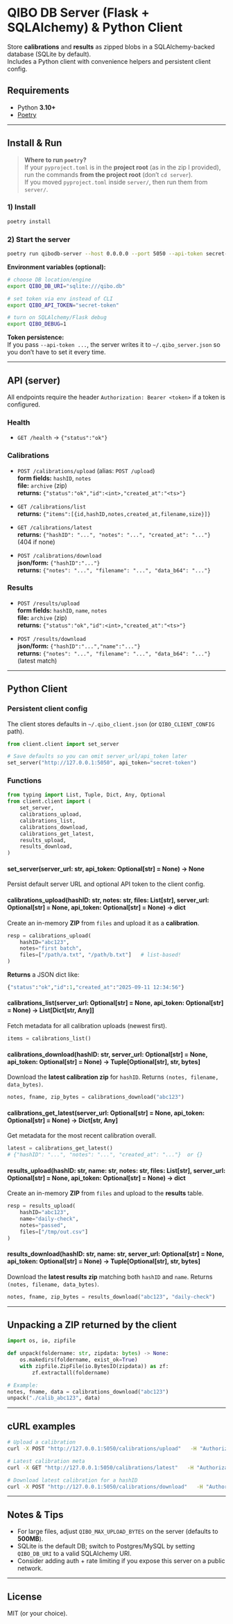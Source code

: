 # QIBO DB Server (Flask + SQLAlchemy) & Python Client

Store **calibrations** and **results** as zipped blobs in a SQLAlchemy-backed database (SQLite by default).  
Includes a Python client with convenience helpers and persistent client config.

## Requirements
- Python **3.10+**
- [Poetry](https://python-poetry.org/docs/#installation)

---

## Install & Run

> **Where to run `poetry`?**  
> If your `pyproject.toml` is in the **project root** (as in the zip I provided), run the commands **from the project root** (don’t `cd server`).  
> If you moved `pyproject.toml` inside `server/`, then run them from `server/`.

### 1) Install
```bash
poetry install
```

### 2) Start the server
```bash
poetry run qibodb-server --host 0.0.0.0 --port 5050 --api-token secret-token
```

**Environment variables (optional):**
```bash
# choose DB location/engine
export QIBO_DB_URI="sqlite:///qibo.db"

# set token via env instead of CLI
export QIBO_API_TOKEN="secret-token"

# turn on SQLAlchemy/Flask debug
export QIBO_DEBUG=1
```

**Token persistence:**  
If you pass `--api-token ...`, the server writes it to `~/.qibo_server.json` so you don’t have to set it every time.

---

## API (server)

All endpoints require the header `Authorization: Bearer <token>` if a token is configured.

### Health
- `GET /health` → `{"status":"ok"}`

### Calibrations
- `POST /calibrations/upload` (alias: `POST /upload`)  
  **form fields:** `hashID`, `notes`  
  **file:** `archive` (zip)  
  **returns:** `{"status":"ok","id":<int>,"created_at":"<ts>"}`

- `GET /calibrations/list`  
  **returns:** `{"items":[{id,hashID,notes,created_at,filename,size}]}`

- `GET /calibrations/latest`  
  **returns:** `{"hashID": "...", "notes": "...", "created_at": "..."}` (404 if none)

- `POST /calibrations/download`  
  **json/form:** `{"hashID":"..."}`  
  **returns:** `{"notes": "...", "filename": "...", "data_b64": "..."}`

### Results
- `POST /results/upload`  
  **form fields:** `hashID`, `name`, `notes`  
  **file:** `archive` (zip)  
  **returns:** `{"status":"ok","id":<int>,"created_at":"<ts>"}`

- `POST /results/download`  
  **json/form:** `{"hashID":"...","name":"..."}`  
  **returns:** `{"notes": "...", "filename": "...", "data_b64": "..."}` (latest match)

---

## Python Client

### Persistent client config
The client stores defaults in `~/.qibo_client.json` (or `QIBO_CLIENT_CONFIG` path).

```python
from client.client import set_server

# Save defaults so you can omit server_url/api_token later
set_server("http://127.0.0.1:5050", api_token="secret-token")
```

### Functions

```python
from typing import List, Tuple, Dict, Any, Optional
from client.client import (
    set_server,
    calibrations_upload,      
    calibrations_list,
    calibrations_download,
    calibrations_get_latest,
    results_upload,
    results_download,
)
```

#### set_server(server_url: str, api_token: Optional[str] = None) -> None
Persist default server URL and optional API token to the client config.

#### calibrations_upload(hashID: str, notes: str, files: List[str], server_url: Optional[str] = None, api_token: Optional[str] = None) -> dict
Create an in-memory **ZIP** from `files` and upload it as a **calibration**.

```python
resp = calibrations_upload(
    hashID="abc123",
    notes="first batch",
    files=["/path/a.txt", "/path/b.txt"]   # list-based!
)
```

**Returns** a JSON dict like:
```python
{"status":"ok","id":1,"created_at":"2025-09-11 12:34:56"}
```

#### calibrations_list(server_url: Optional[str] = None, api_token: Optional[str] = None) -> List[Dict[str, Any]]
Fetch metadata for all calibration uploads (newest first).

```python
items = calibrations_list()
```

#### calibrations_download(hashID: str, server_url: Optional[str] = None, api_token: Optional[str] = None) -> Tuple[Optional[str], str, bytes]
Download the **latest calibration zip** for `hashID`. Returns `(notes, filename, data_bytes)`.

```python
notes, fname, zip_bytes = calibrations_download("abc123")
```

#### calibrations_get_latest(server_url: Optional[str] = None, api_token: Optional[str] = None) -> Dict[str, Any]
Get metadata for the most recent calibration overall.

```python
latest = calibrations_get_latest()
# {"hashID": "...", "notes": "...", "created_at": "..."}  or {}
```

#### results_upload(hashID: str, name: str, notes: str, files: List[str], server_url: Optional[str] = None, api_token: Optional[str] = None) -> dict
Create an in-memory **ZIP** from `files` and upload to the **results** table.

```python
resp = results_upload(
    hashID="abc123",
    name="daily-check",
    notes="passed",
    files=["/tmp/out.csv"]
)
```

#### results_download(hashID: str, name: str, server_url: Optional[str] = None, api_token: Optional[str] = None) -> Tuple[Optional[str], str, bytes]
Download the **latest results zip** matching both `hashID` and `name`. Returns `(notes, filename, data_bytes)`.

```python
notes, fname, zip_bytes = results_download("abc123", "daily-check")
```

---

## Unpacking a ZIP returned by the client

```python
import os, io, zipfile

def unpack(foldername: str, zipdata: bytes) -> None:
    os.makedirs(foldername, exist_ok=True)
    with zipfile.ZipFile(io.BytesIO(zipdata)) as zf:
        zf.extractall(foldername)

# Example:
notes, fname, data = calibrations_download("abc123")
unpack("./calib_abc123", data)
```

---

## cURL examples

```bash
# Upload a calibration
curl -X POST "http://127.0.0.1:5050/calibrations/upload"   -H "Authorization: Bearer secret-token"   -F "hashID=abc123"   -F "notes=first batch"   -F "archive=@/path/bundle.zip"

# Latest calibration meta
curl -X GET "http://127.0.0.1:5050/calibrations/latest"   -H "Authorization: Bearer secret-token"

# Download latest calibration for a hashID
curl -X POST "http://127.0.0.1:5050/calibrations/download"   -H "Authorization: Bearer secret-token"   -H "Content-Type: application/json"   -d '{"hashID":"abc123"}'
```

---

## Notes & Tips
- For large files, adjust `QIBO_MAX_UPLOAD_BYTES` on the server (defaults to **500MB**).
- SQLite is the default DB; switch to Postgres/MySQL by setting `QIBO_DB_URI` to a valid SQLAlchemy URI.
- Consider adding auth + rate limiting if you expose this server on a public network.

---

## License
MIT (or your choice).
